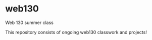 web130
======

Web 130 summer class

This repository consists of ongoing web130 classwork and projects!
